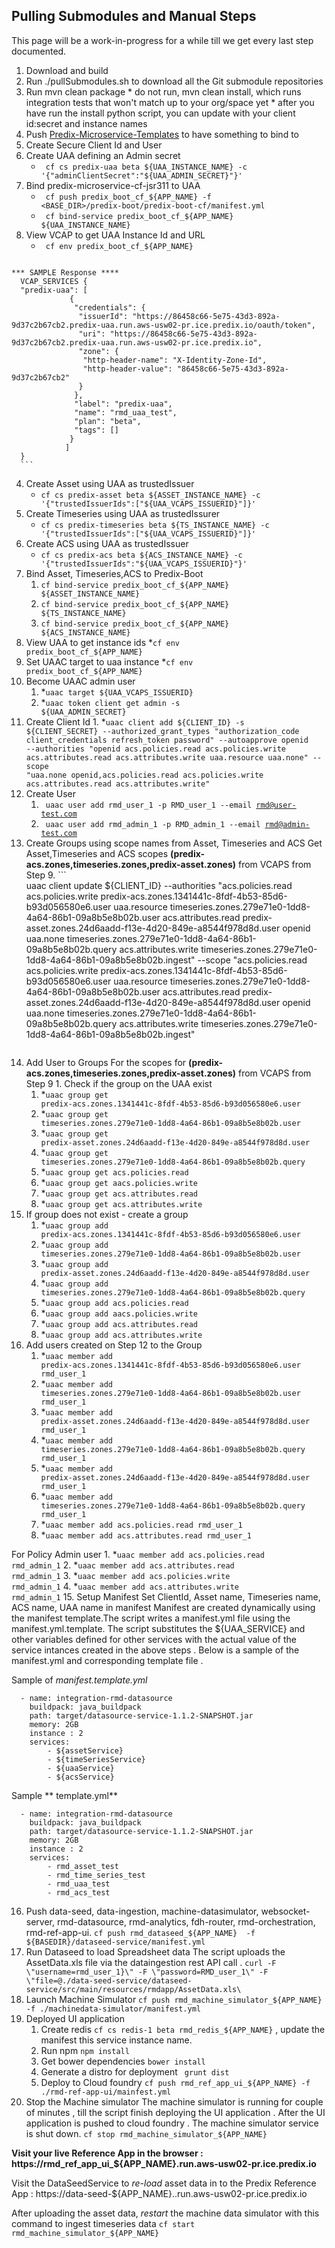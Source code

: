 ## Pulling Submodules and Manual Steps

This page will be a work-in-progress for a while till we get every last step documented.

1. Download and build
  2. Run ./pullSubmodules.sh to download all the Git submodule repositories
  1. Run mvn clean package
    * do not run, mvn clean install, which runs integration tests that won't match up to your org/space yet
    * after you have run the install python script, you can update with your client id:secret and instance names 
1. Push [Predix-Microservice-Templates](https://github.com/PredixDev/predix-rmd-ref-app/blob/master/docs/microcomponents.md#PredixMicroserviceTemplate) to have something to bind to
1. Create Secure Client Id and User
  1. Create UAA defining an Admin secret
      * <code> cf cs predix-uaa beta ${UAA_INSTANCE_NAME} -c '{"adminClientSecret":"${UAA_ADMIN_SECRET}"}' </code>
  2. Bind predix-microservice-cf-jsr311 to UAA
      * <code> cf push predix_boot_cf_${APP_NAME} -f <BASE_DIR>/predix-boot/predix-boot-cf/manifest.yml </code>
      * <code> cf bind-service predix_boot_cf_${APP_NAME} ${UAA_INSTANCE_NAME} </code> 
  3. View VCAP to get UAA Instance Id and URL
     * <code> cf env predix_boot_cf_${APP_NAME}</code>
      ```
    *** SAMPLE Response ****
      VCAP_SERVICES {
      "predix-uaa": [
                 {
                  "credentials": {
                   "issuerId": "https://86458c66-5e75-43d3-892a-9d37c2b67cb2.predix-uaa.run.aws-usw02-pr.ice.predix.io/oauth/token",
                   "uri": "https://86458c66-5e75-43d3-892a-9d37c2b67cb2.predix-uaa.run.aws-usw02-pr.ice.predix.io",
                   "zone": {
                    "http-header-name": "X-Identity-Zone-Id",
                    "http-header-value": "86458c66-5e75-43d3-892a-9d37c2b67cb2"
                   }
                  },
                  "label": "predix-uaa",
                  "name": "rmd_uaa_test",
                  "plan": "beta",
                  "tags": []
                 }
                ]
      }
      ```
  4. Create Asset using UAA as trustedIssuer
      * <code>cf cs predix-asset beta ${ASSET_INSTANCE_NAME} -c '{"trustedIssuerIds":["${UAA_VCAPS_ISSUERID}"]}'</code>
  5. Create Timeseries using UAA as trustedIssurer
      * <code>cf cs predix-timeseries beta ${TS_INSTANCE_NAME} -c '{"trustedIssuerIds":["${UAA_VCAPS_ISSUERID}"]}' </code> 
  6. Create ACS using UAA as trustedIssuer
      * <code>cf cs predix-acs beta ${ACS_INSTANCE_NAME} -c '{"trustedIssuerIds":"${UAA_VCAPS_ISSUERID}"}' </code> 
  7. Bind Asset, Timeseries,ACS to Predix-Boot
      1. <code>cf bind-service predix_boot_cf_${APP_NAME} ${ASSET_INSTANCE_NAME}</code>
      2. <code>cf bind-service predix_boot_cf_${APP_NAME} ${TS_INSTANCE_NAME}</code>
      3. <code>cf bind-service predix_boot_cf_${APP_NAME} ${ACS_INSTANCE_NAME}</code> 
  8. View UAA to get instance ids
      *<code>cf env predix_boot_cf_${APP_NAME}</code>
  9. Set UAAC target to uaa instance
      *<code>cf env predix_boot_cf_${APP_NAME}</code>
  10. Become UAAC admin user
      1. *<code>uaac target ${UAA_VCAPS_ISSUERID}</code>
      2. *<code>uaac token client get admin -s ${UAA_ADMIN_SECRET}</code>
  11. Create Client Id 
     1. *<code>uaac client add ${CLIENT_ID} -s ${CLIENT_SECRET} --authorized_grant_types "authorization_code client_credentials refresh_token password" --autoapprove openid --authorities "openid acs.policies.read acs.policies.write acs.attributes.read acs.attributes.write uaa.resource uaa.none" --scope "uaa.none openid,acs.policies.read acs.policies.write acs.attributes.read acs.attributes.write"</code>
  12. Create User
      1. <code> uaac user add rmd_user_1 -p RMD_user_1 --email rmd@user-test.com </code>
      2. <code> uaac user add rmd_admin_1 -p RMD_admin_1 --email rmd@admin-test.com</code>
  13. Create Groups using scope names from Asset, Timeseries and ACS
      Get Asset,Timeseries and ACS scopes **(predix-acs.zones,timeseries.zones,predix-asset.zones)** from VCAPS from Step 9.
    ```  
    uaac client update ${CLIENT_ID} --authorities "acs.policies.read acs.policies.write predix-acs.zones.1341441c-8fdf-4b53-85d6-b93d056580e6.user uaa.resource timeseries.zones.279e71e0-1dd8-4a64-86b1-09a8b5e8b02b.user acs.attributes.read predix-asset.zones.24d6aadd-f13e-4d20-849e-a8544f978d8d.user openid uaa.none timeseries.zones.279e71e0-1dd8-4a64-86b1-09a8b5e8b02b.query acs.attributes.write timeseries.zones.279e71e0-1dd8-4a64-86b1-09a8b5e8b02b.ingest" --scope "acs.policies.read acs.policies.write predix-acs.zones.1341441c-8fdf-4b53-85d6-b93d056580e6.user uaa.resource timeseries.zones.279e71e0-1dd8-4a64-86b1-09a8b5e8b02b.user acs.attributes.read predix-asset.zones.24d6aadd-f13e-4d20-849e-a8544f978d8d.user openid uaa.none timeseries.zones.279e71e0-1dd8-4a64-86b1-09a8b5e8b02b.query acs.attributes.write timeseries.zones.279e71e0-1dd8-4a64-86b1-09a8b5e8b02b.ingest"
      ```
  14. Add User to Groups
    For the scopes for **(predix-acs.zones,timeseries.zones,predix-asset.zones)** from VCAPS from Step 9
    1. Check if the group on the UAA exist
        1. *<code>uaac group get predix-acs.zones.1341441c-8fdf-4b53-85d6-b93d056580e6.user </code>
        2. *<code>uaac group get timeseries.zones.279e71e0-1dd8-4a64-86b1-09a8b5e8b02b.user </code>
        3. *<code>uaac group get predix-asset.zones.24d6aadd-f13e-4d20-849e-a8544f978d8d.user </code>
        4. *<code>uaac group get timeseries.zones.279e71e0-1dd8-4a64-86b1-09a8b5e8b02b.query </code>
        5. *<code>uaac group get acs.policies.read </code>
        6. *<code>uaac group get aacs.policies.write </code>
        7. *<code>uaac group get acs.attributes.read </code>
        8. *<code>uaac group get acs.attributes.write </code>
  2. If group does not exist - create a group
      1. *<code>uaac group add predix-acs.zones.1341441c-8fdf-4b53-85d6-b93d056580e6.user </code>
      2. *<code>uaac group add timeseries.zones.279e71e0-1dd8-4a64-86b1-09a8b5e8b02b.user </code>
      3. *<code>uaac group add predix-asset.zones.24d6aadd-f13e-4d20-849e-a8544f978d8d.user </code>
      4. *<code>uaac group add timeseries.zones.279e71e0-1dd8-4a64-86b1-09a8b5e8b02b.query </code> 
      5. *<code>uaac group add acs.policies.read </code>
      6. *<code>uaac group add aacs.policies.write </code>
      7. *<code>uaac group add acs.attributes.read </code>
      8. *<code>uaac group add acs.attributes.write </code>
  3. Add users created on Step 12  to the Group 
      1. *<code>uaac member add predix-acs.zones.1341441c-8fdf-4b53-85d6-b93d056580e6.user rmd_user_1</code>
      2. *<code>uaac member add timeseries.zones.279e71e0-1dd8-4a64-86b1-09a8b5e8b02b.user rmd_user_1</code>
      3. *<code>uaac member add predix-asset.zones.24d6aadd-f13e-4d20-849e-a8544f978d8d.user rmd_user_1</code>
      4. *<code>uaac member add timeseries.zones.279e71e0-1dd8-4a64-86b1-09a8b5e8b02b.query rmd_user_1</code> 
      5. *<code>uaac member add predix-asset.zones.24d6aadd-f13e-4d20-849e-a8544f978d8d.user rmd_user_1</code>
      6. *<code>uaac member add timeseries.zones.279e71e0-1dd8-4a64-86b1-09a8b5e8b02b.query rmd_user_1</code> 
      7. *<code>uaac member add acs.policies.read rmd_user_1</code>
      8. *<code>uaac member add acs.attributes.read rmd_user_1</code> 
      
For Policy Admin user
      1. *<code>uaac member add acs.policies.read rmd_admin_1</code>
      2. *<code>uaac member add acs.attributes.read rmd_admin_1</code>
      3. *<code>uaac member add acs.policies.write rmd_admin_1</code>
      4. *<code>uaac member add acs.attributes.write rmd_admin_1</code>
15. Setup Manifest 
   Set ClientId, Asset name, Timeseries name, ACS name, UAA name in manifest
      Manifest are created dynamically using the manifest template.The script writes a manifest.yml file using the manifest.yml.template. The script substitutes the ${UAA_SERVICE} and other variables defined for other services with the actual value of the service intances created in the above steps . Below is a sample of the manifest.yml and corresponding template file .

Sample of *manifest.template.yml* 
```applications:
  - name: integration-rmd-datasource
    buildpack: java_buildpack
    path: target/datasource-service-1.1.2-SNAPSHOT.jar
    memory: 2GB
    instance : 2
    services:
        - ${assetService}
        - ${timeSeriesService}
        - ${uaaService}
        - ${acsService} 
``` 
Sample ** template.yml**

``` applications:
  - name: integration-rmd-datasource
    buildpack: java_buildpack
    path: target/datasource-service-1.1.2-SNAPSHOT.jar
    memory: 2GB
    instance : 2
    services:
        - rmd_asset_test
        - rmd_time_series_test
        - rmd_uaa_test
        - rmd_acs_test 
```
  16. Push data-seed, data-ingestion, machine-datasimulator, websocket-server, rmd-datasource, rmd-analytics, fdh-router, rmd-orchestration, rmd-ref-app-ui.
    `cf push rmd_dataseed_${APP_NAME}  -f ${BASEDIR}/dataseed-service/manifest.yml`
17. Run Dataseed to load Spreadsheet data
  The script uploads the AssetData.xls file via the dataingestion rest API call .
      `curl -F \"username=rmd_user_1}\" -F \"password=RMD_user_1\" -F \"file=@./data-seed-service/dataseed-service/src/main/resources/rmdapp/AssetData.xls\`
18. Launch Machine Simulator 
      `cf push rmd_machine_simulator_${APP_NAME} -f ./machinedata-simulator/manifest.yml`
19. Deployed UI application 
     1. Create redis `cf cs redis-1 beta rmd_redis_${APP_NAME}` , update the manifest this service instance name.
     2. Run npm  `npm install`
     3. Get bower dependencies `bower install`
     4. Generate a distro for deployment ` grunt dist`
     5. Deploy to Cloud foundry  `cf push rmd_ref_app_ui_${APP_NAME} -f ./rmd-ref-app-ui/mainfest.yml`
20. Stop the Machine simulator
      The machine simulator is running  for couple of minutes , till the script finish deploying the UI application . After the UI application is pushed to cloud foundry . The machine simulator service is shut down.
      `cf stop rmd_machine_simulator_${APP_NAME}`

**Visit your live Reference App in the browser : https://rmd_ref_app_ui_${APP_NAME}.run.aws-usw02-pr.ice.predix.io**

Visit the DataSeedService to *re-load* asset data in to the Predix Reference App : https://data-seed-${APP_NAME}..run.aws-usw02-pr.ice.predix.io

After uploading the asset data, *restart* the machine data simulator with this command to ingest timeseries data `cf start rmd_machine_simulator_${APP_NAME}`



